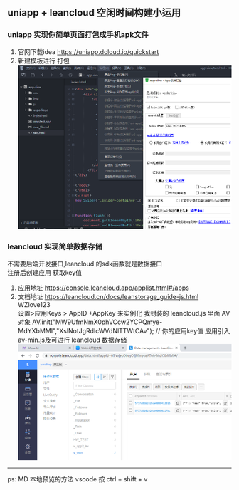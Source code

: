 ## uniapp + leancloud 空闲时间构建小运用 

### uniapp 实现你简单页面打包成手机apk文件  
1. 官网下载idea https://uniapp.dcloud.io/quickstart  
2. 新建模板进行 打包  
![uniapp](uniapp.png) 
### leancloud 实现简单数据存储
不需要后端开发接口,leancloud 的sdk函数就是数据接口  
注册后创建应用 获取key值  
1. 应用地址 https://console.leancloud.app/applist.html#/apps  
2. 文档地址 https://leancloud.cn/docs/leanstorage_guide-js.html WZlove123  
设置>应用Keys > AppID +AppKey 
来实例化 我封装的 leancloud.js 里面 AV 对象
AV.init("MW9UfmNmX0phVCcw2YCPQmye-MdYXbMMI","XslNotJgRdIcWVdNlTTWtCAv"); // 你的应用key值 
应用引入av-min.js及可进行 leancloud 数据存储  
![leancloud](leancloud.png)

-----
ps: MD 本地预览的方法 vscode 按 ctrl + shift + v

 

 
